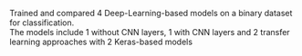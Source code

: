 Trained and compared 4 Deep-Learning-based models on a binary dataset for classification.<br>
The models include 1 without CNN layers, 1 with CNN layers and 2 transfer learning approaches with 2 Keras-based models
